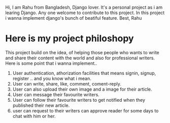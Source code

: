 
Hi,
I am Rahu from Bangladesh, Django lover. It's a personal project as i am learing Django. Any one welcome to contribute to this project. In this project i wanna implement django's bunch of beatiful feature.
Best,
Rahu

# Here is my project philoshopy
This project build on the idea, of helping those people who wants to write and share their content with the world and also for professional writers. Here is some point that i wanna implement..

  1. User authentication, athorization facilities that means signin, signup, register .. and you know what i mean.
  2. User can write, share, like, comment, coment-reply.
  3. User  can also upload their own image and a image for their article.
  4. User can message their favourite writers.
  5. User can follow their favourite writers to get notified when they published their new article.
  6. user can request to their writers can approve reader for some days to chat with him or her.
  
  
